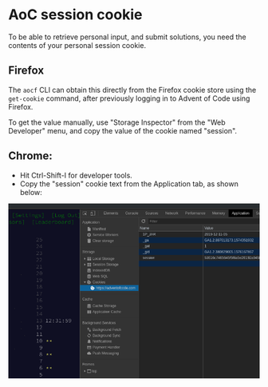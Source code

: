 # AoC session cookie

To be able to retrieve personal input, and submit solutions, you need the
contents of your personal session cookie.

## Firefox

The `aocf` CLI can obtain this directly from the Firefox cookie store using
the `get-cookie` command, after previously logging in to Advent of Code using
Firefox.

To get the value manually, use "Storage Inspector" from the "Web Developer"
menu, and copy the value of the cookie named "session".

## Chrome:

* Hit Ctrl-Shift-I for developer tools.
* Copy the "session" cookie text from the Application tab, as shown below:

![](cookie.png)
